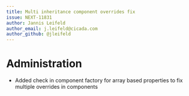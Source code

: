 ```yaml
---
title: Multi inheritance component overrides fix
issue: NEXT-11831
author: Jannis Leifeld
author_email: j.leifeld@cicada.com 
author_github: @jleifeld
---
```

# Administration
* Added check in component factory for array based properties to fix multiple overrides in components
